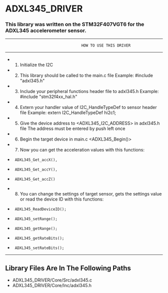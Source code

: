 # ADXL345_DRIVER


### This library was written on the STM32F407VGT6 for the ADXL345 accelerometer sensor.


----------------------------------------------------------------------------
                                      HOW TO USE THIS DRIVER
----------------------------------------------------------------------------

 *  1. Initialize the I2C
 *  2. This library should be called to the main.c file                         Example: 	#include "adxl345.h"
 *  3. Include your peripheral functions header file to adxl345.h               Example: 	#include "stm32f4xx_hal.h"
 * 	4. Extern your handler value of I2C_HandleTypeDef to sensor header file     Example: 	extern I2C_HandleTypeDef hi2c1;
 * 	5. Give the device address to <ADXL345_I2C_ADDRESS> in adxl345.h file
  	   The address must be entered by push left once
 * 	6. Begin the target device in main.c  <ADXL345_Begin()>
 * 	7. Now you can get the acceleration values with this functions:
 
 * 		ADXL345_Get_accX(),
 * 		ADXL345_Get_accY(),
 * 		ADXL345_Get_accZ()
 
 * 	8. You can change the settings of target sensor, gets the settings value or read the device ID with this functions:
 
 * 		ADXL345_ReadDeviceID();
 *		ADXL345_setRange();
 *		ADXL345_getRange();
 *		ADXL345_getRateBits();
 *		ADXL345_setRateBits();


----------------------------------------------------------------------------
Library Files Are In The Following Paths
--
- ADXL345_DRIVER/Core/Src/adxl345.c
- ADXL345_DRIVER/Core/Inc/adxl345.h

